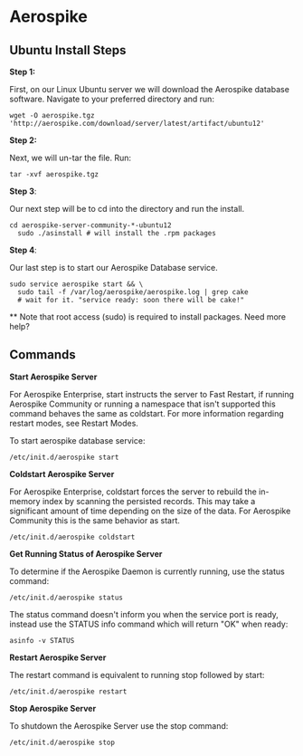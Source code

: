 # Aerospike

## Ubuntu Install Steps

**Step 1:**

First, on our Linux Ubuntu server we will download the Aerospike database software. Navigate to your preferred directory and run:

    wget -O aerospike.tgz 'http://aerospike.com/download/server/latest/artifact/ubuntu12'

**Step 2:**

Next, we will un-tar the file. Run:

    tar -xvf aerospike.tgz

**Step 3**:

Our next step will be to cd into the directory and run the install.

    cd aerospike-server-community-*-ubuntu12
      sudo ./asinstall # will install the .rpm packages

**Step 4**:

Our last step is to start our Aerospike Database service.

    sudo service aerospike start && \
      sudo tail -f /var/log/aerospike/aerospike.log | grep cake
      # wait for it. "service ready: soon there will be cake!"

** Note that root access (sudo) is required to install packages.
Need more help?

## Commands

**Start Aerospike Server**

For Aerospike Enterprise, start instructs the server to Fast Restart, if running Aerospike Community or running a namespace that isn't supported this command behaves the same as coldstart. For more information regarding restart modes, see Restart Modes.

To start aerospike database service:

    /etc/init.d/aerospike start

**Coldstart Aerospike Server**

For Aerospike Enterprise, coldstart forces the server to rebuild the in-memory index by scanning the persisted records. This may take a significant amount of time depending on the size of the data. For Aerospike Community this is the same behavior as start.

    /etc/init.d/aerospike coldstart

**Get Running Status of Aerospike Server**

To determine if the Aerospike Daemon is currently running, use the status command:

    /etc/init.d/aerospike status

The status command doesn't inform you when the service port is ready, instead use the STATUS info command which will return "OK" when ready:

    asinfo -v STATUS

**Restart Aerospike Server**

The restart command is equivalent to running stop followed by start:

    /etc/init.d/aerospike restart

**Stop Aerospike Server**

To shutdown the Aerospike Server use the stop command:

    /etc/init.d/aerospike stop
